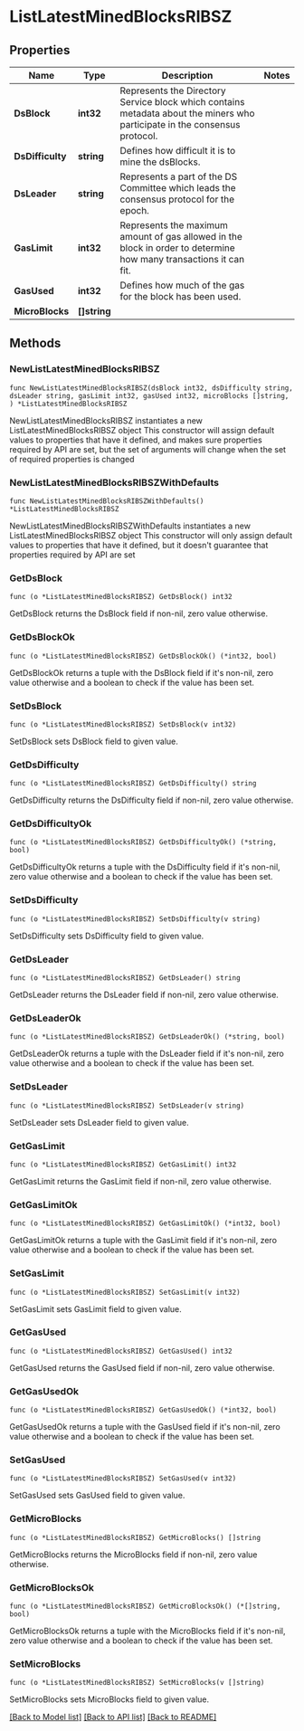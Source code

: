 # ListLatestMinedBlocksRIBSZ

## Properties

Name | Type | Description | Notes
------------ | ------------- | ------------- | -------------
**DsBlock** | **int32** | Represents the Directory Service block which contains metadata about the miners who participate in the consensus protocol. | 
**DsDifficulty** | **string** | Defines how difficult it is to mine the dsBlocks. | 
**DsLeader** | **string** | Represents a part of the DS Committee which leads the consensus protocol for the epoch. | 
**GasLimit** | **int32** | Represents the maximum amount of gas allowed in the block in order to determine how many transactions it can fit. | 
**GasUsed** | **int32** | Defines how much of the gas for the block has been used. | 
**MicroBlocks** | **[]string** |  | 

## Methods

### NewListLatestMinedBlocksRIBSZ

`func NewListLatestMinedBlocksRIBSZ(dsBlock int32, dsDifficulty string, dsLeader string, gasLimit int32, gasUsed int32, microBlocks []string, ) *ListLatestMinedBlocksRIBSZ`

NewListLatestMinedBlocksRIBSZ instantiates a new ListLatestMinedBlocksRIBSZ object
This constructor will assign default values to properties that have it defined,
and makes sure properties required by API are set, but the set of arguments
will change when the set of required properties is changed

### NewListLatestMinedBlocksRIBSZWithDefaults

`func NewListLatestMinedBlocksRIBSZWithDefaults() *ListLatestMinedBlocksRIBSZ`

NewListLatestMinedBlocksRIBSZWithDefaults instantiates a new ListLatestMinedBlocksRIBSZ object
This constructor will only assign default values to properties that have it defined,
but it doesn't guarantee that properties required by API are set

### GetDsBlock

`func (o *ListLatestMinedBlocksRIBSZ) GetDsBlock() int32`

GetDsBlock returns the DsBlock field if non-nil, zero value otherwise.

### GetDsBlockOk

`func (o *ListLatestMinedBlocksRIBSZ) GetDsBlockOk() (*int32, bool)`

GetDsBlockOk returns a tuple with the DsBlock field if it's non-nil, zero value otherwise
and a boolean to check if the value has been set.

### SetDsBlock

`func (o *ListLatestMinedBlocksRIBSZ) SetDsBlock(v int32)`

SetDsBlock sets DsBlock field to given value.


### GetDsDifficulty

`func (o *ListLatestMinedBlocksRIBSZ) GetDsDifficulty() string`

GetDsDifficulty returns the DsDifficulty field if non-nil, zero value otherwise.

### GetDsDifficultyOk

`func (o *ListLatestMinedBlocksRIBSZ) GetDsDifficultyOk() (*string, bool)`

GetDsDifficultyOk returns a tuple with the DsDifficulty field if it's non-nil, zero value otherwise
and a boolean to check if the value has been set.

### SetDsDifficulty

`func (o *ListLatestMinedBlocksRIBSZ) SetDsDifficulty(v string)`

SetDsDifficulty sets DsDifficulty field to given value.


### GetDsLeader

`func (o *ListLatestMinedBlocksRIBSZ) GetDsLeader() string`

GetDsLeader returns the DsLeader field if non-nil, zero value otherwise.

### GetDsLeaderOk

`func (o *ListLatestMinedBlocksRIBSZ) GetDsLeaderOk() (*string, bool)`

GetDsLeaderOk returns a tuple with the DsLeader field if it's non-nil, zero value otherwise
and a boolean to check if the value has been set.

### SetDsLeader

`func (o *ListLatestMinedBlocksRIBSZ) SetDsLeader(v string)`

SetDsLeader sets DsLeader field to given value.


### GetGasLimit

`func (o *ListLatestMinedBlocksRIBSZ) GetGasLimit() int32`

GetGasLimit returns the GasLimit field if non-nil, zero value otherwise.

### GetGasLimitOk

`func (o *ListLatestMinedBlocksRIBSZ) GetGasLimitOk() (*int32, bool)`

GetGasLimitOk returns a tuple with the GasLimit field if it's non-nil, zero value otherwise
and a boolean to check if the value has been set.

### SetGasLimit

`func (o *ListLatestMinedBlocksRIBSZ) SetGasLimit(v int32)`

SetGasLimit sets GasLimit field to given value.


### GetGasUsed

`func (o *ListLatestMinedBlocksRIBSZ) GetGasUsed() int32`

GetGasUsed returns the GasUsed field if non-nil, zero value otherwise.

### GetGasUsedOk

`func (o *ListLatestMinedBlocksRIBSZ) GetGasUsedOk() (*int32, bool)`

GetGasUsedOk returns a tuple with the GasUsed field if it's non-nil, zero value otherwise
and a boolean to check if the value has been set.

### SetGasUsed

`func (o *ListLatestMinedBlocksRIBSZ) SetGasUsed(v int32)`

SetGasUsed sets GasUsed field to given value.


### GetMicroBlocks

`func (o *ListLatestMinedBlocksRIBSZ) GetMicroBlocks() []string`

GetMicroBlocks returns the MicroBlocks field if non-nil, zero value otherwise.

### GetMicroBlocksOk

`func (o *ListLatestMinedBlocksRIBSZ) GetMicroBlocksOk() (*[]string, bool)`

GetMicroBlocksOk returns a tuple with the MicroBlocks field if it's non-nil, zero value otherwise
and a boolean to check if the value has been set.

### SetMicroBlocks

`func (o *ListLatestMinedBlocksRIBSZ) SetMicroBlocks(v []string)`

SetMicroBlocks sets MicroBlocks field to given value.



[[Back to Model list]](../README.md#documentation-for-models) [[Back to API list]](../README.md#documentation-for-api-endpoints) [[Back to README]](../README.md)


